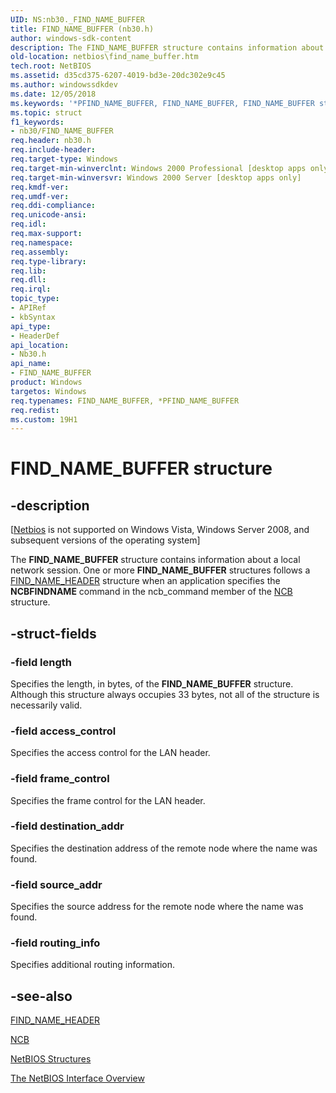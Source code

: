 ```yaml
---
UID: NS:nb30._FIND_NAME_BUFFER
title: FIND_NAME_BUFFER (nb30.h)
author: windows-sdk-content
description: The FIND_NAME_BUFFER structure contains information about a local network session.
old-location: netbios\find_name_buffer.htm
tech.root: NetBIOS
ms.assetid: d35cd375-6207-4019-bd3e-20dc302e9c45
ms.author: windowssdkdev
ms.date: 12/05/2018
ms.keywords: '*PFIND_NAME_BUFFER, FIND_NAME_BUFFER, FIND_NAME_BUFFER structure [NetBIOS], PFIND_NAME_BUFFER, PFIND_NAME_BUFFER structure pointer [NetBIOS], nb30/FIND_NAME_BUFFER, nb30/PFIND_NAME_BUFFER, netbios.find_name_buffer'
ms.topic: struct
f1_keywords:
- nb30/FIND_NAME_BUFFER
req.header: nb30.h
req.include-header: 
req.target-type: Windows
req.target-min-winverclnt: Windows 2000 Professional [desktop apps only]
req.target-min-winversvr: Windows 2000 Server [desktop apps only]
req.kmdf-ver: 
req.umdf-ver: 
req.ddi-compliance: 
req.unicode-ansi: 
req.idl: 
req.max-support: 
req.namespace: 
req.assembly: 
req.type-library: 
req.lib: 
req.dll: 
req.irql: 
topic_type:
- APIRef
- kbSyntax
api_type:
- HeaderDef
api_location:
- Nb30.h
api_name:
- FIND_NAME_BUFFER
product: Windows
targetos: Windows
req.typenames: FIND_NAME_BUFFER, *PFIND_NAME_BUFFER
req.redist: 
ms.custom: 19H1
---
```


# FIND_NAME_BUFFER structure


## -description


<p class="CCE_Message">[<a href="https://docs.microsoft.com/previous-versions/windows/desktop/netbios/portal">Netbios</a> is not supported on Windows Vista,  Windows Server 2008, and subsequent versions of the operating system]

The <b>FIND_NAME_BUFFER</b> structure contains information about a local network session. One or more <b>FIND_NAME_BUFFER</b> structures follows a <a href="https://docs.microsoft.com/windows/desktop/api/nb30/ns-nb30-find_name_header">FIND_NAME_HEADER</a> structure when an application specifies the <b>NCBFINDNAME</b> command in the ncb_command member of the <a href="https://docs.microsoft.com/windows/desktop/api/nb30/ns-nb30-ncb">NCB</a> structure. 


## -struct-fields




### -field length

Specifies the length, in bytes, of the <b>FIND_NAME_BUFFER</b> structure. Although this structure always occupies 33 bytes, not all of the structure is necessarily valid.


### -field access_control

Specifies the access control for the LAN header.


### -field frame_control

Specifies the frame control for the LAN header.


### -field destination_addr

Specifies the destination address of the remote node where the name was found.


### -field source_addr

Specifies the source address for the remote node where the name was found.


### -field routing_info

Specifies additional routing information.


## -see-also




<b></b>



<a href="https://docs.microsoft.com/windows/desktop/api/nb30/ns-nb30-find_name_header">FIND_NAME_HEADER</a>



<a href="https://docs.microsoft.com/windows/desktop/api/nb30/ns-nb30-ncb">NCB</a>



<a href="https://docs.microsoft.com/previous-versions/windows/desktop/netbios/netbios-structures">NetBIOS Structures</a>



<a href="https://docs.microsoft.com/previous-versions/windows/desktop/netbios/portal">The NetBIOS Interface Overview</a>
 

 

